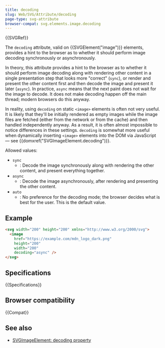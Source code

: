```yaml
---
title: decoding
slug: Web/SVG/Attribute/decoding
page-type: svg-attribute
browser-compat: svg.elements.image.decoding
---
```


{{SVGRef}}

The `decoding` attribute, valid on {{SVGElement("image")}} elements, provides a hint to the browser as to whether it should perform image decoding synchronously or asynchronously.

In theory, this attribute provides a hint to the browser as to whether it should perform image decoding along with rendering other content in a single presentation step that looks more "correct" (`sync`), or render and present the other content first and then decode the image and present it later (`async`). In practice, `async` means that the next paint does not wait for the image to decode. It does not make decoding happen off the main thread; modern browsers do this anyway.

In reality, using `decoding` on static `<image>` elements is often not very useful. It is likely that they'll be initially rendered as empty images while the image files are fetched (either from the network or from the cache) and then handled independently anyway. As a result, it is often almost impossible to notice differences in these settings. `decoding` is somewhat more useful when dynamically inserting `<image>` elements into the DOM via JavaScript — see {{domxref("SVGImageElement.decoding")}}.

Allowed values:

- `sync`
  - : Decode the image synchronously along with rendering the other content, and present everything together.
- `async`
  - : Decode the image asynchronously, after rendering and presenting the other content.
- `auto`
  - : No preference for the decoding mode; the browser decides what is best for the user. This is the default value.

## Example

```html
<svg width="200" height="200" xmlns="http://www.w3.org/2000/svg">
  <image
    href="https://example.com/mdn_logo_dark.png"
    height="200"
    width="200"
    decoding="async" />
</svg>
```

## Specifications

{{Specifications}}

## Browser compatibility

{{Compat}}

## See also

- [SVGImageElement: decoding property](/en-US/docs/Web/API/SVGImageElement/decoding)
